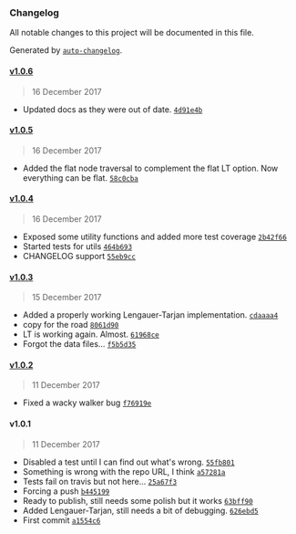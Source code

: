 ### Changelog
All notable changes to this project will be documented in this file.

Generated by [`auto-changelog`](https://github.com/CookPete/auto-changelog).

#### [v1.0.6](https://github.com/julianjensen/dominators/compare/v1.0.5...v1.0.6)
> 16 December 2017
- Updated docs as they were out of date. [`4d91e4b`](https://github.com/julianjensen/dominators/commit/4d91e4bb390063a40fccf4ba331e026549d4ae7d)

#### [v1.0.5](https://github.com/julianjensen/dominators/compare/v1.0.4...v1.0.5)
> 16 December 2017
- Added the flat node traversal to complement the flat LT option. Now everything can be flat. [`58c0cba`](https://github.com/julianjensen/dominators/commit/58c0cba762374b280414faaa6af7612edad1e367)

#### [v1.0.4](https://github.com/julianjensen/dominators/compare/v1.0.3...v1.0.4)
> 16 December 2017
- Exposed some utility functions and added more test coverage [`2b42f66`](https://github.com/julianjensen/dominators/commit/2b42f66fde22eebca3d4ebf58ed29d59f78385ba)
- Started tests for utils [`464b693`](https://github.com/julianjensen/dominators/commit/464b6933dc3ebb7420c6a11330da38195bf7ae9a)
- CHANGELOG support [`55eb9cc`](https://github.com/julianjensen/dominators/commit/55eb9cc31d645353daf040abf08523828cdb48b9)

#### [v1.0.3](https://github.com/julianjensen/dominators/compare/v1.0.2...v1.0.3)
> 15 December 2017
- Added a properly working Lengauer-Tarjan implementation. [`cdaaaa4`](https://github.com/julianjensen/dominators/commit/cdaaaa497d0fcf080bd372bf728e9934a8cce080)
- copy for the road [`8061d90`](https://github.com/julianjensen/dominators/commit/8061d900e5ee37d2d99aec45a496bb47a41cbd4c)
- LT is working again. Almost. [`61968ce`](https://github.com/julianjensen/dominators/commit/61968ce6f3a82870b62d9937052ad1ce34525e02)
- Forgot the data files... [`f5b5d35`](https://github.com/julianjensen/dominators/commit/f5b5d356f32e9198cb0d50d052861bc1badfb6fa)

#### [v1.0.2](https://github.com/julianjensen/dominators/compare/v1.0.1...v1.0.2)
> 11 December 2017
- Fixed a wacky walker bug [`f76919e`](https://github.com/julianjensen/dominators/commit/f76919e91d9ae845fbdc00ab885a3c98427602d6)

#### v1.0.1
> 11 December 2017
- Disabled a test until I can find out what&#x27;s wrong. [`55fb801`](https://github.com/julianjensen/dominators/commit/55fb8012b27f145d47a3ee032b37bc1d653144a4)
- Something is wrong with the repo URL, I think [`a57281a`](https://github.com/julianjensen/dominators/commit/a57281ac31fe8a4f987a54bfd6379f51cb855b95)
- Tests fail on travis but not here... [`25a67f3`](https://github.com/julianjensen/dominators/commit/25a67f36010ff5ddc248582788373cb98a69ca43)
- Forcing a push [`b445199`](https://github.com/julianjensen/dominators/commit/b4451998a0c7c7cc29d78334803aab156dcebd24)
- Ready to publish, still needs some polish but it works [`63bff90`](https://github.com/julianjensen/dominators/commit/63bff90dbf7798a07735a970220df67e68a98cd3)
- Added Lengauer-Tarjan, still needs a bit of debugging. [`626ebd5`](https://github.com/julianjensen/dominators/commit/626ebd5288accd39aba446b7e71e185453c0fe6d)
- First commit [`a1554c6`](https://github.com/julianjensen/dominators/commit/a1554c60a5036f28df477c1794a5c7ebdac2eb05)

